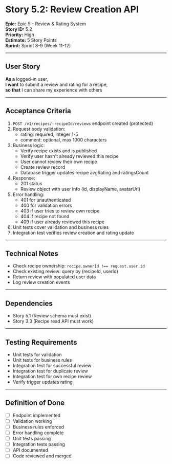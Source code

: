 # Story 5.2: Review Creation API

**Epic:** Epic 5 - Review & Rating System  
**Story ID:** 5.2  
**Priority:** High  
**Estimate:** 5 Story Points  
**Sprint:** Sprint 8-9 (Week 11-12)

---

## User Story

**As a** logged-in user,  
**I want** to submit a review and rating for a recipe,  
**so that** I can share my experience with others

---

## Acceptance Criteria

1. `POST /v1/recipes/:recipeId/reviews` endpoint created (protected)
2. Request body validation:
   - rating: required, integer 1-5
   - comment: optional, max 1000 characters
3. Business logic:
   - Verify recipe exists and is published
   - Verify user hasn't already reviewed this recipe
   - User cannot review their own recipe
   - Create review record
   - Database trigger updates recipe avgRating and ratingsCount
4. Response:
   - 201 status
   - Review object with user info (id, displayName, avatarUrl)
5. Error handling:
   - 401 for unauthenticated
   - 400 for validation errors
   - 403 if user tries to review own recipe
   - 404 if recipe not found
   - 409 if user already reviewed this recipe
6. Unit tests cover validation and business rules
7. Integration test verifies review creation and rating update

---

## Technical Notes

- Check recipe ownership: `recipe.ownerId !== request.user.id`
- Check existing review: query by (recipeId, userId)
- Return review with populated user data
- Log review creation events

---

## Dependencies

- Story 5.1 (Review schema must exist)
- Story 3.3 (Recipe read API must work)

---

## Testing Requirements

- Unit tests for validation
- Unit tests for business rules
- Integration test for successful review
- Integration test for duplicate review
- Integration test for own recipe review
- Verify trigger updates rating

---

## Definition of Done

- [ ] Endpoint implemented
- [ ] Validation working
- [ ] Business rules enforced
- [ ] Error handling complete
- [ ] Unit tests passing
- [ ] Integration tests passing
- [ ] API documented
- [ ] Code reviewed and merged
